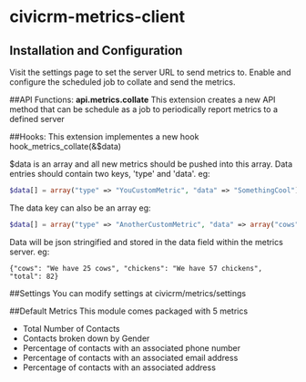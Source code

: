 # civicrm-metrics-client

## Installation and Configuration
Visit the settings page to set the server URL to send metrics to.
Enable and configure the scheduled job to collate and send the metrics.

##API Functions:
**api.metrics.collate**
This extension creates a new API method that can be schedule as a job to periodically report metrics to a defined server

##Hooks: 
This extension implementes a new hook
hook_metrics_collate(&$data)

$data is an array and all new metrics should be pushed into this array.
Data entries should contain two keys, 'type' and 'data'.
eg: 
```php
$data[] = array("type" => "YouCustomMetric", "data" => "SomethingCool");
```

The data key can also be an array
eg: 
```php
$data[] = array("type" => "AnotherCustomMetric", "data" => array("cows" => "We have 25 cows", "chickens" => "We have 57 chickens", "total" => 82));
```

Data will be json stringified and stored in the data field within the metrics server.
eg: 
```
{"cows": "We have 25 cows", "chickens": "We have 57 chickens", "total": 82}
```

##Settings
You can modify settings at civicrm/metrics/settings


##Default Metrics
This module comes packaged with 5 metrics

- Total Number of Contacts
- Contacts broken down by Gender
- Percentage of contacts with an associated phone number
- Percentage of contacts with an associated email address
- Percentage of contacts with an associated address
